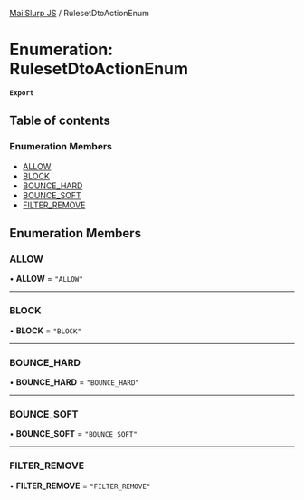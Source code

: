 [MailSlurp JS](../README.md) / RulesetDtoActionEnum

# Enumeration: RulesetDtoActionEnum

**`Export`**

## Table of contents

### Enumeration Members

- [ALLOW](RulesetDtoActionEnum.md#allow)
- [BLOCK](RulesetDtoActionEnum.md#block)
- [BOUNCE\_HARD](RulesetDtoActionEnum.md#bounce_hard)
- [BOUNCE\_SOFT](RulesetDtoActionEnum.md#bounce_soft)
- [FILTER\_REMOVE](RulesetDtoActionEnum.md#filter_remove)

## Enumeration Members

### ALLOW

• **ALLOW** = ``"ALLOW"``

___

### BLOCK

• **BLOCK** = ``"BLOCK"``

___

### BOUNCE\_HARD

• **BOUNCE\_HARD** = ``"BOUNCE_HARD"``

___

### BOUNCE\_SOFT

• **BOUNCE\_SOFT** = ``"BOUNCE_SOFT"``

___

### FILTER\_REMOVE

• **FILTER\_REMOVE** = ``"FILTER_REMOVE"``
